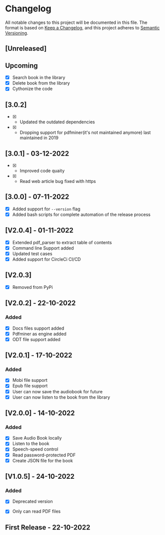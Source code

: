 # Changelog

All notable changes to this project will be documented in this file. The format is based on [Keep a Changelog](https://keepachangelog.com/en/1.0.0/), and this project adheres to [Semantic Versioning](https://semver.org/spec/v2.0.0.html).

## [Unreleased]

## Upcoming

- [x] Search book in the library
- [x] Delete book from the library
- [x] Cythonize the code  

## [3.0.2]

- [x] - Updated the outdated dependencies
- [x] - Dropping support for pdfminer(it's not maintained anymore) last maintained in 2019 

## [3.0.1] - 03-12-2022

- [x] - Improved code quaity
- [x] - Read web article bug fixed with https  

## [3.0.0] - 07-11-2022

- [x] Added support for `--version` flag
- [x] Added bash scripts for complete automation of the release process   

## [V2.0.4] -  01-11-2022

- [x] Extended pdf_parser to extract table of contents
- [x] Command line Support added 
- [x] Updated test cases 
- [x] Added support for CircleCi CI/CD

## [V2.0.3] 

- [x] Removed from PyPi 

## [V2.0.2] - 22-10-2022    

### Added

- [x] Docs files support added
- [x] Pdfminer as engine added 
- [x] ODT file support added

## [V2.0.1] - 17-10-2022

### Added

- [x] Mobi file support
- [x] Epub file support
- [x] User can now save the audiobook for future
- [x] User can now listen to the book from the library

## [V2.0.0] - 14-10-2022

### Added

- [x] Save Audio Book locally
- [x] Listen to the book
- [x] Speech-speed control
- [x] Read password-protected PDF
- [x] Create JSON file for the book  

## [V1.0.5] -  24-10-2022

### Added

- [x] Deprecated version
- [x] Only can read PDF files  


## First Release - 22-10-2022   